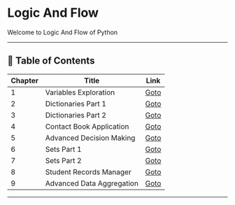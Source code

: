 # Logic And Flow 

Welcome to Logic And Flow of Python

---

## 📅 Table of Contents

| Chapter | Title                       | Link                      |
|---------|-----------------------------|---------------------------|
| 1       | Variables Exploration       | [Goto](C01/README.md)     |
| 2       | Dictionaries Part 1         | [Goto](C02/README.md)     |
| 3       | Dictionaries Part 2         | [Goto](C03/README.md)     |
| 4       | Contact Book Application    | [Goto](C04/README.md)     |
| 5       | Advanced Decision Making    | [Goto](C05/README.md)     |
| 6       | Sets Part 1                 | [Goto](C06/README.md)     |
| 7       | Sets Part 2                 | [Goto](C07/README.md)     |
| 8       | Student Records Manager     | [Goto](C08/README.md)     |
| 9       | Advanced Data Aggregation   | [Goto](C09/README.md)     |



---

